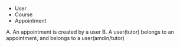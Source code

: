  - User
 - Course
 - Appointment
 
 A. An appointment is created by a user
 B. A user(tutor) belongs to an appointment, and belongs to a user(amdin/tutor)
 